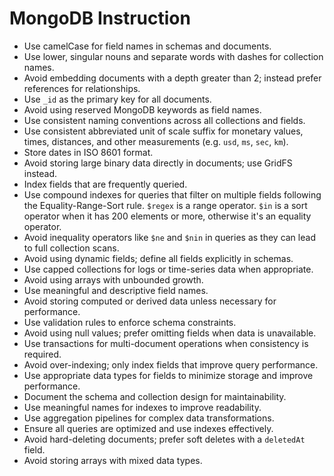 # MongoDB Instruction

- Use camelCase for field names in schemas and documents.
- Use lower, singular nouns and separate words with dashes for collection names.
- Avoid embedding documents with a depth greater than 2; instead prefer references for relationships.
- Use `_id` as the primary key for all documents.
- Avoid using reserved MongoDB keywords as field names.
- Use consistent naming conventions across all collections and fields.
- Use consistent abbreviated unit of scale suffix for monetary values, times, distances, and other measurements (e.g. `usd`, `ms`, `sec`, `km`).
- Store dates in ISO 8601 format.
- Avoid storing large binary data directly in documents; use GridFS instead.
- Index fields that are frequently queried.
- Use compound indexes for queries that filter on multiple fields following the Equality-Range-Sort rule. `$regex` is a range operator. `$in` is a sort operator when it has 200 elements or more, otherwise it's an equality operator.
- Avoid inequality operators like `$ne` and `$nin` in queries as they can lead to full collection scans.
- Avoid using dynamic fields; define all fields explicitly in schemas.
- Use capped collections for logs or time-series data when appropriate.
- Avoid using arrays with unbounded growth.
- Use meaningful and descriptive field names.
- Avoid storing computed or derived data unless necessary for performance.
- Use validation rules to enforce schema constraints.
- Avoid using null values; prefer omitting fields when data is unavailable.
- Use transactions for multi-document operations when consistency is required.
- Avoid over-indexing; only index fields that improve query performance.
- Use appropriate data types for fields to minimize storage and improve performance.
- Document the schema and collection design for maintainability.
- Use meaningful names for indexes to improve readability.
- Use aggregation pipelines for complex data transformations.
- Ensure all queries are optimized and use indexes effectively.
- Avoid hard-deleting documents; prefer soft deletes with a `deletedAt` field.
- Avoid storing arrays with mixed data types.
